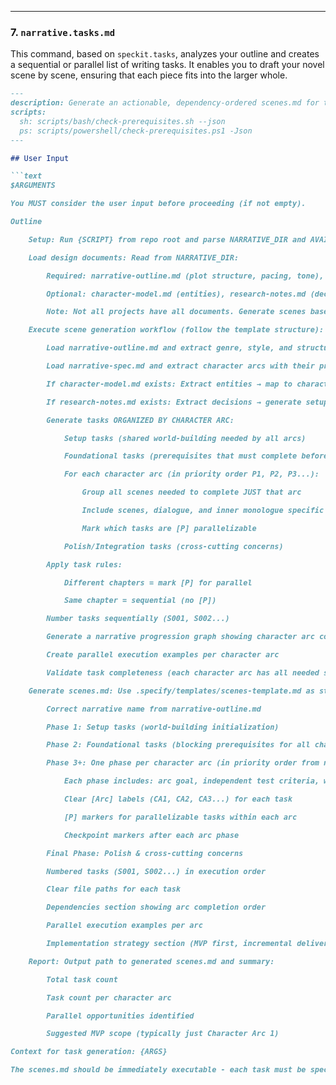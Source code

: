 ***

### 7. `narrative.tasks.md`
This command, based on `speckit.tasks`, analyzes your outline and creates a sequential or parallel list of writing tasks. It enables you to draft your novel scene by scene, ensuring that each piece fits into the larger whole.

```markdown
---
description: Generate an actionable, dependency-ordered scenes.md for the narrative based on available design artifacts.
scripts:
  sh: scripts/bash/check-prerequisites.sh --json
  ps: scripts/powershell/check-prerequisites.ps1 -Json
---

## User Input

```text
$ARGUMENTS

You MUST consider the user input before proceeding (if not empty).

Outline

    Setup: Run {SCRIPT} from repo root and parse NARRATIVE_DIR and AVAILABLE_DOCS list. All paths must be absolute. For single quotes in args like "I'm Groot", use escape syntax: e.g 'I'''m Groot' (or double-quote if possible: "I'm Groot").

    Load design documents: Read from NARRATIVE_DIR:

        Required: narrative-outline.md (plot structure, pacing, tone), narrative-spec.md (character arcs with priorities)

        Optional: character-model.md (entities), research-notes.md (decisions), quickstart.md (writing examples)

        Note: Not all projects have all documents. Generate scenes based on what's available.

    Execute scene generation workflow (follow the template structure):

        Load narrative-outline.md and extract genre, style, and structure

        Load narrative-spec.md and extract character arcs with their priorities (P1, P2, P3, etc.)

        If character-model.md exists: Extract entities → map to character arcs

        If research-notes.md exists: Extract decisions → generate setup tasks

        Generate tasks ORGANIZED BY CHARACTER ARC:

            Setup tasks (shared world-building needed by all arcs)

            Foundational tasks (prerequisites that must complete before ANY character arc can start)

            For each character arc (in priority order P1, P2, P3...):

                Group all scenes needed to complete JUST that arc

                Include scenes, dialogue, and inner monologue specific to that arc

                Mark which tasks are [P] parallelizable

            Polish/Integration tasks (cross-cutting concerns)

        Apply task rules:

            Different chapters = mark [P] for parallel

            Same chapter = sequential (no [P])

        Number tasks sequentially (S001, S002...)

        Generate a narrative progression graph showing character arc completion order

        Create parallel execution examples per character arc

        Validate task completeness (each character arc has all needed scenes, independently draftable)

    Generate scenes.md: Use .specify/templates/scenes-template.md as structure, fill with:

        Correct narrative name from narrative-outline.md

        Phase 1: Setup tasks (world-building initialization)

        Phase 2: Foundational tasks (blocking prerequisites for all character arcs)

        Phase 3+: One phase per character arc (in priority order from narrative-spec.md)

            Each phase includes: arc goal, independent test criteria, writing tasks

            Clear [Arc] labels (CA1, CA2, CA3...) for each task

            [P] markers for parallelizable tasks within each arc

            Checkpoint markers after each arc phase

        Final Phase: Polish & cross-cutting concerns

        Numbered tasks (S001, S002...) in execution order

        Clear file paths for each task

        Dependencies section showing arc completion order

        Parallel execution examples per arc

        Implementation strategy section (MVP first, incremental delivery)

    Report: Output path to generated scenes.md and summary:

        Total task count

        Task count per character arc

        Parallel opportunities identified

        Suggested MVP scope (typically just Character Arc 1)

Context for task generation: {ARGS}

The scenes.md should be immediately executable - each task must be specific enough that an LLM can complete it without additional context.